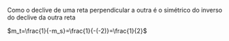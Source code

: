 Como o declive de uma reta perpendicular a outra é o simétrico do inverso do declive da outra reta

$m_t=\frac{1}{-m_s}=\frac{1}{-(-2)}=\frac{1}{2}$